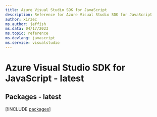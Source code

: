 ```yaml
---
title: Azure Visual Studio SDK for JavaScript
description: Reference for Azure Visual Studio SDK for JavaScript
author: xirzec
ms.author: jeffish
ms.data: 04/17/2023
ms.topic: reference
ms.devlang: javascript
ms.service: visualstudio
---
```

# Azure Visual Studio SDK for JavaScript - latest
## Packages - latest
[!INCLUDE [packages](visual-studio-index.md)]